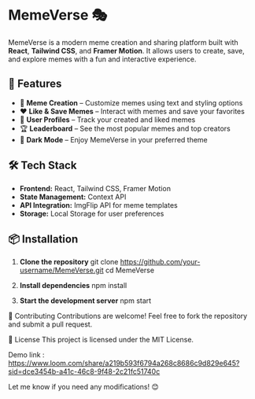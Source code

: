 # MemeVerse 🎭  

MemeVerse is a modern meme creation and sharing platform built with **React**, **Tailwind CSS**, and **Framer Motion**. It allows users to create, save, and explore memes with a fun and interactive experience.  

## 🚀 Features  
- 🎨 **Meme Creation** – Customize memes using text and styling options  
- ❤️ **Like & Save Memes** – Interact with memes and save your favorites  
- 👤 **User Profiles** – Track your created and liked memes  
- 🏆 **Leaderboard** – See the most popular memes and top creators  
- 🌙 **Dark Mode** – Enjoy MemeVerse in your preferred theme  

## 🛠 Tech Stack  
- **Frontend:** React, Tailwind CSS, Framer Motion  
- **State Management:** Context API  
- **API Integration:** ImgFlip API for meme templates  
- **Storage:** Local Storage for user preferences  

## 📦 Installation  

1. **Clone the repository**
    git clone https://github.com/your-username/MemeVerse.git
    cd MemeVerse
   
3. **Install dependencies**
   npm install
   
4. **Start the development server**
  npm start


🤝 Contributing
Contributions are welcome! Feel free to fork the repository and submit a pull request.

📜 License
This project is licensed under the MIT License.

Demo link : https://www.loom.com/share/a219b593f6794a268c8686c9d829e645?sid=dce3454b-a41c-46c8-9f48-2c21fc51740c

Let me know if you need any modifications! 😊
